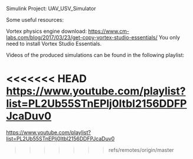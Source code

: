 Simulink Project: UAV_USV_Simulator




Some useful resources:

Vortex physics engine download: https://www.cm-labs.com/blog/2017/03/23/get-copy-vortex-studio-essentials/
You only need to install Vortex Studio Essentials.



Videos of the produced simulations can be found in the following playlist:

<<<<<<< HEAD
https://www.youtube.com/playlist?list=PL2Ub55STnEPlj0ItbI2156DDFPJcaDuv0
=======
https://www.youtube.com/playlist?list=PL2Ub55STnEPlj0ItbI2156DDFPJcaDuv0
>>>>>>> refs/remotes/origin/master
